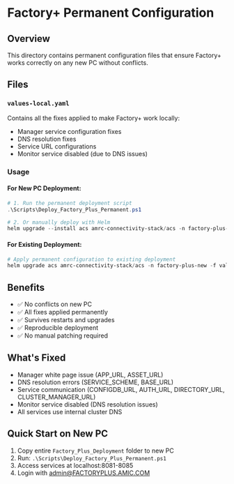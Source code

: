 # Factory+ Permanent Configuration

## Overview
This directory contains permanent configuration files that ensure Factory+ works correctly on any new PC without conflicts.

## Files

### `values-local.yaml`
Contains all the fixes applied to make Factory+ work locally:
- Manager service configuration fixes
- DNS resolution fixes
- Service URL configurations
- Monitor service disabled (due to DNS issues)

### Usage

#### For New PC Deployment:
```powershell
# 1. Run the permanent deployment script
.\Scripts\Deploy_Factory_Plus_Permanent.ps1

# 2. Or manually deploy with Helm
helm upgrade --install acs amrc-connectivity-stack/acs -n factory-plus-new --create-namespace -f values-local.yaml
```

#### For Existing Deployment:
```powershell
# Apply permanent configuration to existing deployment
helm upgrade acs amrc-connectivity-stack/acs -n factory-plus-new -f values-local.yaml
```

## Benefits
- ✅ No conflicts on new PC
- ✅ All fixes applied permanently
- ✅ Survives restarts and upgrades
- ✅ Reproducible deployment
- ✅ No manual patching required

## What's Fixed
- Manager white page issue (APP_URL, ASSET_URL)
- DNS resolution errors (SERVICE_SCHEME, BASE_URL)
- Service communication (CONFIGDB_URL, AUTH_URL, DIRECTORY_URL, CLUSTER_MANAGER_URL)
- Monitor service disabled (DNS resolution issues)
- All services use internal cluster DNS

## Quick Start on New PC
1. Copy entire `Factory_Plus_Deployment` folder to new PC
2. Run: `.\Scripts\Deploy_Factory_Plus_Permanent.ps1`
3. Access services at localhost:8081-8085
4. Login with admin@FACTORYPLUS.AMIC.COM

